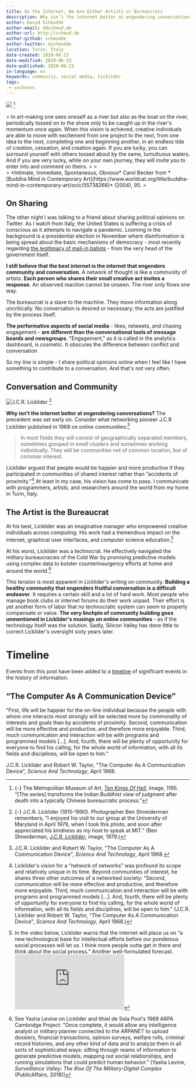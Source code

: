 ```yaml
---
title: On the Internet, We Are Either Artists or Bureaucrats
description: Why isn’t the internet better at engendering conversations?
author: David Schmudde
author-email: d@schmud.de
author-url: http://schmud.de
author-github: schmudde
author-twitter: dschmudde
location: Turin, Italy
date-created: 2020-06-23
date-modified: 2020-06-23
date-published: 2020-06-23
in-language: en
keywords: community, social media, licklider
tags:
 - suchness
---
```



![](/img/2020-06-23-internet-community/chushi-10-kings-1195-1.jpg) [^chushi]

[^chushi]: {-} The Metropolitan Museum of Art, *[Ten Kings Of Hell](https://www.metmuseum.org/art/collection/search/44510)*, image, 1195. &ldquo;[The series] transforms the Indian Buddhist view of judgment after death into a typically Chinese bureaucratic process.&rdquo;

<div class="epigraph">
> In art-making one sees oneself as a river but also as the boat on the river, periodically tossed on to the shore only to be caught up in the river's momentum once again. When this vision is achieved, creative individuals are able to move with excitement from one project to the next, from one idea to the next, completing one and beginning another, in an endless tide of creation, cessation, and creation again. If you are lucky, you can surround yourself with others tossed about by the same, tumultuous waters. And if you are very lucky, while on your own journey, they will invite you to enter into and comment on theirs.
>
> <footer>
> *Intimate, Immediate, Spontaneous, Obvious* Carol Becker from *[Buddha Mind in Contemporary Art](https://www.worldcat.org/title/buddha-mind-in-contemporary-art/oclc/55738266)* (2004), 95.
> </footer>
</div>

## On Sharing

The other night I was talking to a friend about sharing political opinions on Twitter. As I watch from Italy, the United States is suffering a crisis of conscious as it attempts to navigate a pandemic. Looming in the background is a presidential election in November where disinformation is being spread about the basic mechanisms of democracy - most recently regarding [the legitimacy of mail-in ballots](https://roguerocket.com/2020/05/27/twitter-fact-checks-trump/) - from the very head of the government itself.

**I still believe that the best internet is the internet that engenders community and conversation**. A network of thought is like a community of artists. **Each person who shares their small creative act invites a response**. An observed reaction cannot be unseen. The river only flows one way.

The bureaucrat is a slave to the machine. They move information along uncritically. No conversation is desired or necessary; the acts are justified by the process itself.

**The performative aspects of social media** - likes, retweets, and chasing engagement - **are different than the conversational tools of message boards and newsgroups**. "Engagement," as it is called in the analytics dashboard, is cosmetic. It obscures the difference between conflict and conversation

So my line is simple - I share political opinions online when I feel like I have something to contribute to a conversation. And that's not very often.

## Conversation and Community

![J.C.R. Licklider](/img/2020-06-23-internet-community/licklider-shneiderman-1979.jpg) [^licklider-photo]

[^licklider-photo]: {-} J.C.R. Licklider (1915-1990). Photographer Ben Shneiderman remembers, &ldquo;I enjoyed his visit to our group at the University of Maryland in April 1979, when I took this photo, and soon after appreciated his kindness as my host to speak at MIT.&rdquo; (Ben Shneiderman, [*J.C.R. Licklider*](https://computerhistory.org/blog/computer-pioneers-photos-from-the-field/?key=computer-pioneers-photos-from-the-field), image, 1979.)

**Why isn't the internet better at engendering conversations?** The precedent was set early on. Consider what networking pioneer J.C.R Licklider published in 1968 on online communities:[^licklider]

> In most fields they will consist of geographically separated members, sometimes grouped in small clusters and sometimes working individually. They will be communities not of common location, but of common interest.

[^licklider]: J.C.R. Licklider and Robert W. Taylor, "The Computer As A Communication Device", *Science And Technology*, April 1968.

Licklider argued that people would be happier and more productive if they participated in communities of shared interest rather than &ldquo;accidents of proximity.&rdquo;[^licklider-2] At least in my case, his vision has come to pass. I communicate with programmers, artists, and researchers around the world from my home in Turin, Italy.

[^licklider-2]: Licklider's vision for a &ldquo;network of networks&rdquo; was profound its scope and relatively unique in its time. Beyond communities of interest, he shares three other outcomes of a networked society: &ldquo;Second, communication will be more effective and productive, and therefore more enjoyable. Third, much communication and interaction will be with programs and programmed models [...]. And, fourth, there will be plenty of opportunity for everyone to find his calling, for the whole world of information, with all its fields and disciplines, will be open to him.&rdquo; (J.C.R. Licklider and Robert W. Taylor, "The Computer As A Communication Device", *Science And Technology*, April 1968.)

## The Artist is the Bureaucrat

At his best, Licklider was an imaginative manager who empowered creative individuals across computing. His work had a tremendous impact on the internet, graphical user interfaces, and computer science education.[^licklider-video]

[^licklider-video]: In the video below, Licklider warns that the internet will place us on  &ldquo;a new technological base for intellectual efforts before our ponderous social processes will let us. I think more people outta get in there and think about the social process.&rdquo; Another well-formulated forecast. <iframe  src="https://www.youtube.com/embed/GjZ7ktIlSM0?start=1513" frameborder="0" allow="accelerometer; autoplay; encrypted-media; gyroscope; picture-in-picture" allowfullscreen></iframe>

At his worst, Licklider was a technocrat. He effectively navigated the military bureaucracies of the Cold War by promising predictive models using complex data to bolster counterinsurgency efforts at home and around the world.[^levine]

[^levine]: See Yasha Levine on Licklider and Ithiel de Sola Pool's 1969 ARPA Cambridge Project: &ldquo;Once complete, it would allow any intelligence analyst or military planner connected to the ARPANET to upload dossiers, financial transactions, opinion surveys, welfare rolls, criminal record histories, and any other kind of data and to analyze them in all sorts of sophisticated ways: sifting through reams of information to generate predictive models, mapping out social relationships, and running simulations that could predict human behavior.&rdquo; (Yasha Levine, *Surveillance Valley: The Rise Of The Military-Digital Complex* (PublicAffairs, 2018))

This tension is most apparent in Licklider's writing on community. **Building a healthy community that engenders fruitful conversation is a difficult endeavor**. It requires a certain skill and a lot of hard work. Most people who manage book clubs or internet forums do their work unpaid. Their effort is yet another form of labor that no technocratic system can seem to properly compensate or value. **The very linchpin of community building goes unmentioned in Licklider's musings on online communities** - as if the technology itself was the solution. Sadly, Silicon Valley has done little to correct Licklider's oversight sixty years later.

# Timeline

Events from this post have been added to a [timeline](/pages/timeline.html) of significant events in the history of information.

<div class="timeline-item" date-is='April 1968' machine-date='1968-04'>

## &ldquo;The Computer As A Communication Device&rdquo;

&ldquo;First, life will be happier for the on-line individual because the people with whom one interacts most strongly will be selected more by commonality of interests and goals than by accidents of proximity. Second, communication will be more effective and productive, and therefore more enjoyable. Third, much communication and interaction will be with programs and programmed models [...]. And, fourth, there will be plenty of opportunity for everyone to find his calling, for the whole world of information, with all its fields and disciplines, will be open to him.&rdquo;

J.C.R. Licklider and Robert W. Taylor, "The Computer As A Communication Device", *Science And Technology*, April 1968.

</div>
